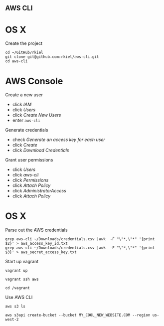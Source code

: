 ## AWS CLI

# OS X

Create the project

```unix
cd ~/GitHub/rkiel
git clone git@github.com:rkiel/aws-cli.git
cd aws-cli
```

# AWS Console

Create a new user

* click *IAM*
* click *Users*
* click *Create New Users*
* enter `aws-cli`

Generate credentials

* check *Generate an access key for each user*
* click *Create*
* click *Download Credentials*

Grant user permissions

* click *Users*
* click *aws-cli*
* click *Permissions*
* click *Attach Policy*
* click *AdministratorAccess*
* click *Attach Policy*

# OS X

Parse out the AWS credentials

```unix
grep aws-cli ~/Downloads/credentials.csv |awk  -F "\"*,\"*" '{print $2}' > aws_access_key_id.txt
grep aws-cli ~/Downloads/credentials.csv |awk  -F "\"*,\"*" '{print $3}' > aws_secret_access_key.txt
```

Start up vagrant

```unix
vagrant up

vagrant ssh aws

cd /vagrant
```

Use AWS CLI

```unix
aws s3 ls

aws s3api create-bucket --bucket MY_COOL_NEW_WEBSITE.COM --region us-west-2
```
